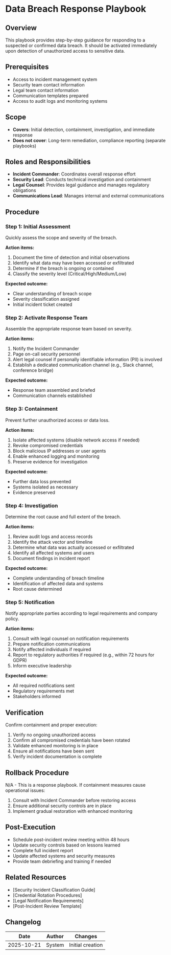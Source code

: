 # Data Breach Response Playbook

## Overview
This playbook provides step-by-step guidance for responding to a suspected or confirmed data breach. It should be activated immediately upon detection of unauthorized access to sensitive data.

## Prerequisites
- Access to incident management system
- Security team contact information
- Legal team contact information
- Communication templates prepared
- Access to audit logs and monitoring systems

## Scope
- **Covers**: Initial detection, containment, investigation, and immediate response
- **Does not cover**: Long-term remediation, compliance reporting (separate playbooks)

## Roles and Responsibilities
- **Incident Commander**: Coordinates overall response effort
- **Security Lead**: Conducts technical investigation and containment
- **Legal Counsel**: Provides legal guidance and manages regulatory obligations
- **Communications Lead**: Manages internal and external communications

## Procedure

### Step 1: Initial Assessment
Quickly assess the scope and severity of the breach.

**Action items:**
1. Document the time of detection and initial observations
2. Identify what data may have been accessed or exfiltrated
3. Determine if the breach is ongoing or contained
4. Classify the severity level (Critical/High/Medium/Low)

**Expected outcome:**
- Clear understanding of breach scope
- Severity classification assigned
- Initial incident ticket created

### Step 2: Activate Response Team
Assemble the appropriate response team based on severity.

**Action items:**
1. Notify the Incident Commander
2. Page on-call security personnel
3. Alert legal counsel if personally identifiable information (PII) is involved
4. Establish a dedicated communication channel (e.g., Slack channel, conference bridge)

**Expected outcome:**
- Response team assembled and briefed
- Communication channels established

### Step 3: Containment
Prevent further unauthorized access or data loss.

**Action items:**
1. Isolate affected systems (disable network access if needed)
2. Revoke compromised credentials
3. Block malicious IP addresses or user agents
4. Enable enhanced logging and monitoring
5. Preserve evidence for investigation

**Expected outcome:**
- Further data loss prevented
- Systems isolated as necessary
- Evidence preserved

### Step 4: Investigation
Determine the root cause and full extent of the breach.

**Action items:**
1. Review audit logs and access records
2. Identify the attack vector and timeline
3. Determine what data was actually accessed or exfiltrated
4. Identify all affected systems and users
5. Document findings in incident report

**Expected outcome:**
- Complete understanding of breach timeline
- Identification of affected data and systems
- Root cause determined

### Step 5: Notification
Notify appropriate parties according to legal requirements and company policy.

**Action items:**
1. Consult with legal counsel on notification requirements
2. Prepare notification communications
3. Notify affected individuals if required
4. Report to regulatory authorities if required (e.g., within 72 hours for GDPR)
5. Inform executive leadership

**Expected outcome:**
- All required notifications sent
- Regulatory requirements met
- Stakeholders informed

## Verification
Confirm containment and proper execution:
1. Verify no ongoing unauthorized access
2. Confirm all compromised credentials have been rotated
3. Validate enhanced monitoring is in place
4. Ensure all notifications have been sent
5. Verify incident documentation is complete

## Rollback Procedure
N/A - This is a response playbook. If containment measures cause operational issues:
1. Consult with Incident Commander before restoring access
2. Ensure additional security controls are in place
3. Implement gradual restoration with enhanced monitoring

## Post-Execution
- Schedule post-incident review meeting within 48 hours
- Update security controls based on lessons learned
- Complete full incident report
- Update affected systems and security measures
- Provide team debriefing and training if needed

## Related Resources
- [Security Incident Classification Guide]
- [Credential Rotation Procedures]
- [Legal Notification Requirements]
- [Post-Incident Review Template]

## Changelog
| Date | Author | Changes |
|------|--------|---------|
| 2025-10-21 | System | Initial creation |

